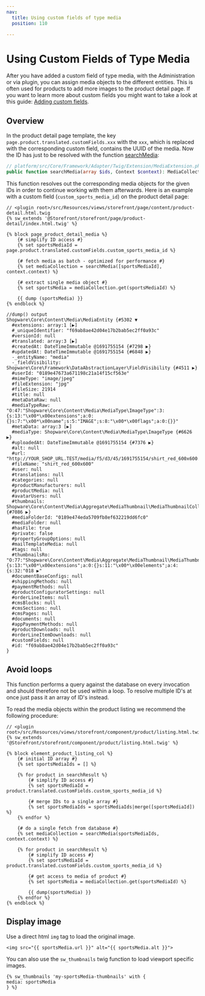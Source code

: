 ```yaml
---
nav:
  title: Using custom fields of type media
  position: 110

---
```


# Using Custom Fields of Type Media

After you have added a custom field of type media, with the Administration or via plugin, you can assign media objects to the different entities. This is often used for products to add more images to the product detail page. If you want to learn more about custom fields you might want to take a look at this guide: [Adding custom fields](../framework/custom-field/add-custom-field).

## Overview

In the product detail page template, the key `page.product.translated.customFields.xxx` with the `xxx`, which is replaced with the corresponding custom field, contains the UUID of the media. Now the ID has just to be resolved with the function [searchMedia](https://github.com/shopware/platform/blob/v6.3.4.1/src/Core/Framework/Adapter/Twig/Extension/MediaExtension.php#L31-L45):

```php
// platform/src/Core/Framework/Adapter/Twig/Extension/MediaExtension.php
public function searchMedia(array $ids, Context $context): MediaCollection { ... }
```

This function resolves out the corresponding media objects for the given IDs in order to continue working with them afterwards. Here is an example with a custom field \(`custom_sports_media_id`\) on the product detail page:

```twig
// <plugin root>/src/Resources/views/storefront/page/content/product-detail.html.twig
{% sw_extends '@Storefront/storefront/page/product-detail/index.html.twig' %}

{% block page_product_detail_media %}
    {# simplify ID access #}
    {% set sportsMediaId = page.product.translated.customFields.custom_sports_media_id %}

    {# fetch media as batch - optimized for performance #}
    {% set mediaCollection = searchMedia([sportsMediaId], context.context) %}

    {# extract single media object #}
    {% set sportsMedia = mediaCollection.get(sportsMediaId) %}

    {{ dump (sportsMedia) }}
{% endblock %}
```

```text
//dump() output
Shopware\Core\Content\Media\MediaEntity {#5302 ▼
  #extensions: array:1 [▶]
  #_uniqueIdentifier: "f69ab8ae42d04e17b2bab5ec2ff0a93c"
  #versionId: null
  #translated: array:3 [▶]
  #createdAt: DateTimeImmutable @1691755154 {#7298 ▶}
  #updatedAt: DateTimeImmutable @1691755154 {#6848 ▶}
  -_entityName: "media"
  -_fieldVisibility: Shopware\Core\Framework\DataAbstractionLayer\FieldVisibility {#4511 ▶}
  #userId: "0189e47673a671198c21a14f15cf563e"
  #mimeType: "image/jpeg"
  #fileExtension: "jpg"
  #fileSize: 21914
  #title: null
  #metaDataRaw: null
  #mediaTypeRaw: "O:47:"Shopware\Core\Content\Media\MediaType\ImageType":3:{s:13:"\x00*\x00extensions";a:0:{}s:7:"\x00*\x00name";s:5:"IMAGE";s:8:"\x00*\x00flags";a:0:{}}"
  #metaData: array:3 [▶]
  #mediaType: Shopware\Core\Content\Media\MediaType\ImageType {#6626 ▶}
  #uploadedAt: DateTimeImmutable @1691755154 {#7376 ▶}
  #alt: null
  #url: "http://YOUR_SHOP_URL.TEST/media/f5/d3/45/1691755154/shirt_red_600x600.jpg"
  #fileName: "shirt_red_600x600"
  #user: null
  #translations: null
  #categories: null
  #productManufacturers: null
  #productMedia: null
  #avatarUsers: null
  #thumbnails: Shopware\Core\Content\Media\Aggregate\MediaThumbnail\MediaThumbnailCollection {#7086 ▶}
  #mediaFolderId: "0189e474eda5709fb8ef632219dd6fc0"
  #mediaFolder: null
  #hasFile: true
  #private: false
  #propertyGroupOptions: null
  #mailTemplateMedia: null
  #tags: null
  #thumbnailsRo: "O:77:"Shopware\Core\Content\Media\Aggregate\MediaThumbnail\MediaThumbnailCollection":2:{s:13:"\x00*\x00extensions";a:0:{}s:11:"\x00*\x00elements";a:4:{s:32:"018 ▶"
  #documentBaseConfigs: null
  #shippingMethods: null
  #paymentMethods: null
  #productConfiguratorSettings: null
  #orderLineItems: null
  #cmsBlocks: null
  #cmsSections: null
  #cmsPages: null
  #documents: null
  #appPaymentMethods: null
  #productDownloads: null
  #orderLineItemDownloads: null
  #customFields: null
  #id: "f69ab8ae42d04e17b2bab5ec2ff0a93c"
}
```

## Avoid loops

This function performs a query against the database on every invocation and should therefore not be used within a loop. To resolve multiple ID's at once just pass it an array of ID's instead.

To read the media objects within the product listing we recommend the following procedure:

```twig
// <plugin root>/src/Resources/views/storefront/component/product/listing.html.twig
{% sw_extends '@Storefront/storefront/component/product/listing.html.twig' %}

{% block element_product_listing_col %}
    {# initial ID array #}
    {% set sportsMediaIds = [] %}

    {% for product in searchResult %}
        {# simplify ID access #}
        {% set sportsMediaId = product.translated.customFields.custom_sports_media_id %}

        {# merge IDs to a single array #}
        {% set sportsMediaIds = sportsMediaIds|merge([sportsMediaId]) %}
    {% endfor %}

    {# do a single fetch from database #}
    {% set mediaCollection = searchMedia(sportsMediaIds, context.context) %}

    {% for product in searchResult %}
        {# simplify ID access #}
        {% set sportsMediaId = product.translated.customFields.custom_sports_media_id %}

        {# get access to media of product #}
        {% set sportsMedia = mediaCollection.get(sportsMediaId) %}

        {{ dump(sportsMedia) }}
    {% endfor %}
{% endblock %}
```

## Display image

Use a direct html `img` tag to load the original image.

```twig
<img src="{{ sportsMedia.url }}" alt="{{ sportsMedia.alt }}">
```

You can also use the `sw_thumbnails` twig function to load viewport specific images.

```twig
{% sw_thumbnails 'my-sportsMedia-thumbnails' with {
media: sportsMedia
} %}
```
